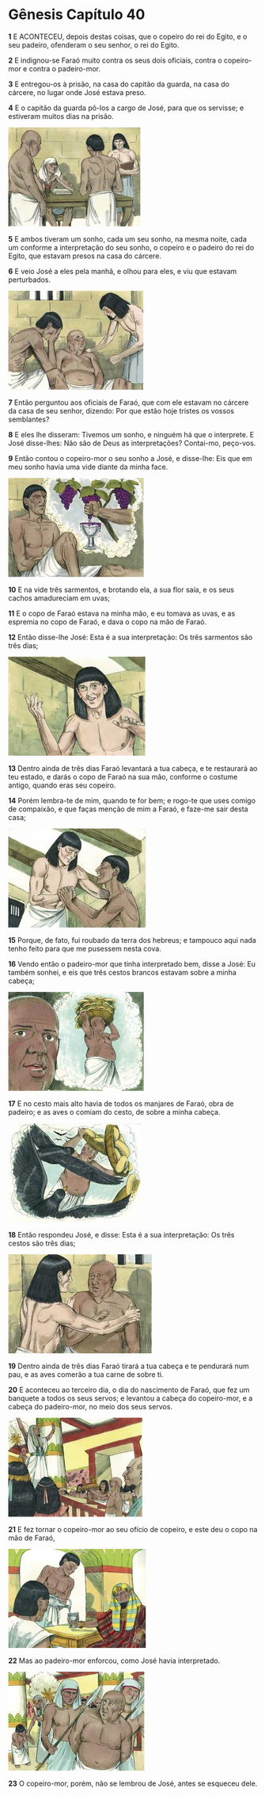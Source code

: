 # Gênesis Capítulo 40

**1** 	E ACONTECEU, depois destas coisas, que o copeiro do rei do Egito, e o seu padeiro, ofenderam o seu senhor, o rei do Egito.

**2** 	E indignou-se Faraó muito contra os seus dois oficiais, contra o copeiro-mor e contra o padeiro-mor.

**3** 	E entregou-os à prisão, na casa do capitão da guarda, na casa do cárcere, no lugar onde José estava preso.

**4** 	E o capitão da guarda pô-los a cargo de José, para que os servisse; e estiveram muitos dias na prisão.

![](../Images/SweetPublishing/1-40-1.jpg) 

**5** 	E ambos tiveram um sonho, cada um seu sonho, na mesma noite, cada um conforme a interpretação do seu sonho, o copeiro e o padeiro do rei do Egito, que estavam presos na casa do cárcere.

**6** 	E veio José a eles pela manhã, e olhou para eles, e viu que estavam perturbados.

![](../Images/SweetPublishing/1-40-2.jpg) 

**7** 	Então perguntou aos oficiais de Faraó, que com ele estavam no cárcere da casa de seu senhor, dizendo: Por que estão hoje tristes os vossos semblantes?

**8** 	E eles lhe disseram: Tivemos um sonho, e ninguém há que o interprete. E José disse-lhes: Não são de Deus as interpretações? Contai-mo, peço-vos.

**9** 	Então contou o copeiro-mor o seu sonho a José, e disse-lhe: Eis que em meu sonho havia uma vide diante da minha face.

![](../Images/SweetPublishing/1-40-3.jpg) 

**10** 	E na vide três sarmentos, e brotando ela, a sua flor saía, e os seus cachos amadureciam em uvas;

**11** 	E o copo de Faraó estava na minha mão, e eu tomava as uvas, e as espremia no copo de Faraó, e dava o copo na mão de Faraó.

**12** 	Então disse-lhe José: Esta é a sua interpretação: Os três sarmentos são três dias;

![](../Images/SweetPublishing/1-40-4.jpg) 

**13** 	Dentro ainda de três dias Faraó levantará a tua cabeça, e te restaurará ao teu estado, e darás o copo de Faraó na sua mão, conforme o costume antigo, quando eras seu copeiro.

**14** 	Porém lembra-te de mim, quando te for bem; e rogo-te que uses comigo de compaixão, e que faças menção de mim a Faraó, e faze-me sair desta casa;

![](../Images/SweetPublishing/1-40-5.jpg) 

**15** 	Porque, de fato, fui roubado da terra dos hebreus; e tampouco aqui nada tenho feito para que me pusessem nesta cova.

**16** 	Vendo então o padeiro-mor que tinha interpretado bem, disse a José: Eu também sonhei, e eis que três cestos brancos estavam sobre a minha cabeça;

![](../Images/SweetPublishing/1-40-6.jpg) 

**17** 	E no cesto mais alto havia de todos os manjares de Faraó, obra de padeiro; e as aves o comiam do cesto, de sobre a minha cabeça.

![](../Images/SweetPublishing/1-40-7.jpg) 

**18** 	Então respondeu José, e disse: Esta é a sua interpretação: Os três cestos são três dias;

![](../Images/SweetPublishing/1-40-8.jpg) 

**19** 	Dentro ainda de três dias Faraó tirará a tua cabeça e te pendurará num pau, e as aves comerão a tua carne de sobre ti.

**20** 	E aconteceu ao terceiro dia, o dia do nascimento de Faraó, que fez um banquete a todos os seus servos; e levantou a cabeça do copeiro-mor, e a cabeça do padeiro-mor, no meio dos seus servos.

![](../Images/SweetPublishing/1-40-9.jpg) 

**21** 	E fez tornar o copeiro-mor ao seu ofício de copeiro, e este deu o copo na mão de Faraó,

![](../Images/SweetPublishing/1-40-11.jpg) 

**22** 	Mas ao padeiro-mor enforcou, como José havia interpretado.

![](../Images/SweetPublishing/1-40-10.jpg) 

**23** 	O copeiro-mor, porém, não se lembrou de José, antes se esqueceu dele.

